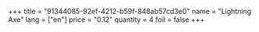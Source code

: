 +++
title = "91344085-92ef-4212-b59f-848ab57cd3e0"
name = "Lightning Axe"
lang = ["en"]
price = "0.12"
quantity = 4
foil = false
+++

